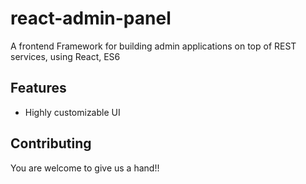 # react-admin-panel
A frontend Framework for building admin applications on top of REST services, using React, ES6

## Features

* Highly customizable UI

## Contributing

You are welcome to give us a hand!!

